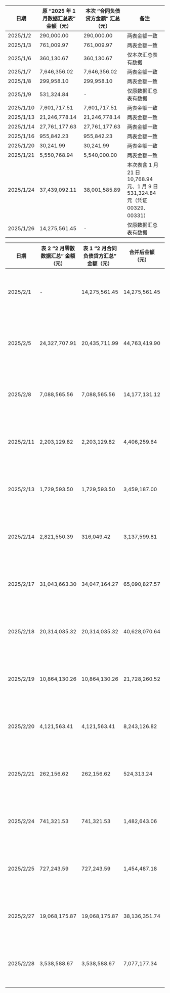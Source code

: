 | 日期        | 原 “2025 年 1 月数据汇总表” 金额（元） | 本次 “合同负债贷方金额” 汇总（元） | 备注                                                             |
| --------- | ------------------------- | ------------------- | -------------------------------------------------------------- |
| 2025/1/2  | 290,000.00                | 290,000.00          | 两表金额一致                                                         |
| 2025/1/3  | 761,009.97                | 761,009.97          | 两表金额一致                                                         |
| 2025/1/6  | 360,130.67                | 360,130.67          | 仅本次汇总表有数据                                                      |
| 2025/1/7  | 7,646,356.02              | 7,646,356.02        | 两表金额一致                                                         |
| 2025/1/8  | 299,958.10                | 299,958.10          | 两表金额一致                                                         |
| 2025/1/9  | 531,324.84                | -                   | 仅原数据汇总表有数据                                                     |
| 2025/1/10 | 7,601,717.51              | 7,601,717.51        | 两表金额一致                                                         |
| 2025/1/13 | 21,246,778.14             | 21,246,778.14       | 两表金额一致                                                         |
| 2025/1/14 | 27,761,177.63             | 27,761,177.63       | 两表金额一致                                                         |
| 2025/1/16 | 955,842.23                | 955,842.23          | 两表金额一致                                                         |
| 2025/1/20 | 30,241.99                 | 30,241.99           | 两表金额一致                                                         |
| 2025/1/21 | 5,550,768.94              | 5,540,000.00        | 两表金额一致                                                         |
| 2025/1/24 | 37,439,092.11             | 38,001,585.89       | 本次表含 1 月 21 日 10,768.94 元、1 月 9 日 531,324.84 元（凭证 00329、00331） |
| 2025/1/26 | 14,275,561.45             | -                   | 仅原数据汇总表有数据                                                     |


| 日期        | 表 2 “2 月零散数据汇总” 金额（元） | 表 1 “2 月合同负债贷方汇总” 金额（元） | 合并后金额（元）      | 备注               |
| --------- | --------------------- | ----------------------- | ------------- | ---------------- |
| 2025/2/1  | -                     | 14,275,561.45           | 14,275,561.45 | 仅表 1 有数据（收货款）    |
| 2025/2/5  | 24,327,707.91         | 20,435,711.99           | 44,763,419.90 | 两表数据叠加（均为收货款类）   |
| 2025/2/8  | 7,088,565.56          | 7,088,565.56            | 14,177,131.12 | 两表金额一致，叠加汇总      |
| 2025/2/11 | 2,203,129.82          | 2,203,129.82            | 4,406,259.64  | 两表金额一致，叠加汇总      |
| 2025/2/13 | 1,729,593.50          | 1,729,593.50            | 3,459,187.00  | 两表金额一致，叠加汇总      |
| 2025/2/14 | 2,821,550.39          | 316,049.42              | 3,137,599.81  | 表 2 含表 1 数据，叠加汇总 |
| 2025/2/17 | 31,043,663.30         | 34,047,164.27           | 65,090,827.57 | 两表数据差异，叠加汇总      |
| 2025/2/18 | 20,314,035.32         | 20,314,035.32           | 40,628,070.64 | 两表金额一致，叠加汇总      |
| 2025/2/19 | 10,864,130.26         | 10,864,130.26           | 21,728,260.52 | 两表金额一致，叠加汇总      |
| 2025/2/20 | 4,121,563.41          | 4,121,563.41            | 8,243,126.82  | 两表金额一致，叠加汇总      |
| 2025/2/21 | 262,156.62            | 262,156.62              | 524,313.24    | 两表金额一致，叠加汇总      |
| 2025/2/24 | 741,321.53            | 741,321.53              | 1,482,643.06  | 两表金额一致，叠加汇总      |
| 2025/2/25 | 727,243.59            | 727,243.59              | 1,454,487.18  | 两表金额一致，叠加汇总      |
| 2025/2/27 | 19,068,175.87         | 19,068,175.87           | 38,136,351.74 | 两表金额一致，叠加汇总      |
| 2025/2/28 | 3,538,588.67          | 3,538,588.67            | 7,077,177.34  | 两表金额一致，叠加汇总      |
